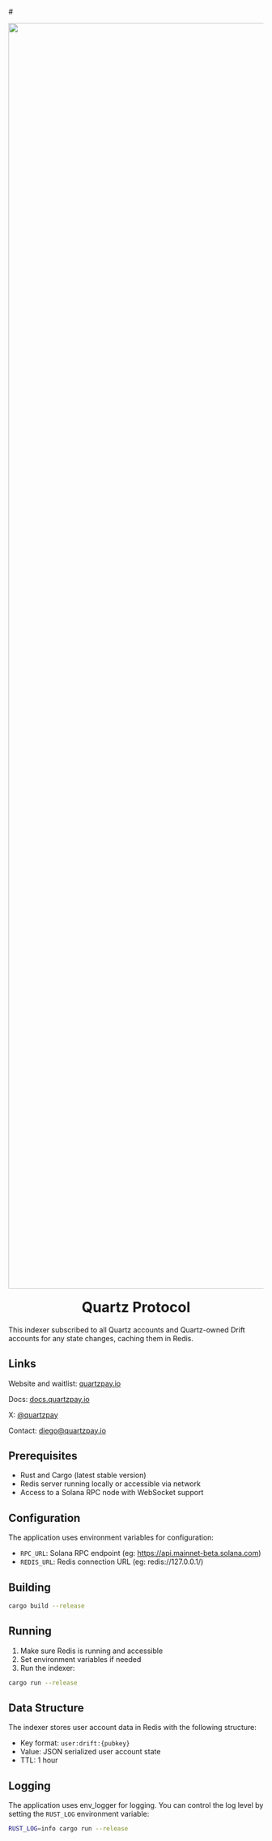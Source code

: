 #<div align="center">
  <img width="2500" alt="Quartz" src="https://cdn.prod.website-files.com/67504dd7fde047775f88c355/67b380029cf6f3d8e10349bf_docs_banner.jpg" />

  <h1 style="margin-top:20px;">Quartz Protocol</h1>
</div>

This indexer subscribed to all Quartz accounts and Quartz-owned Drift accounts for any state changes, caching them in Redis.

## Links

Website and waitlist: [quartzpay.io](https://quartzpay.io/)

Docs: [docs.quartzpay.io](https://docs.quartzpay.io/)

X: [@quartzpay](https://x.com/quartzpay)

Contact: [diego@quartzpay.io](mailto:diego@quartzpay.io)

## Prerequisites

- Rust and Cargo (latest stable version)
- Redis server running locally or accessible via network
- Access to a Solana RPC node with WebSocket support

## Configuration

The application uses environment variables for configuration:

- `RPC_URL`: Solana RPC endpoint (eg: https://api.mainnet-beta.solana.com)
- `REDIS_URL`: Redis connection URL (eg: redis://127.0.0.1/)

## Building

```bash
cargo build --release
```

## Running

1. Make sure Redis is running and accessible
2. Set environment variables if needed
3. Run the indexer:

```bash
cargo run --release
```

## Data Structure

The indexer stores user account data in Redis with the following structure:

- Key format: `user:drift:{pubkey}`
- Value: JSON serialized user account state
- TTL: 1 hour

## Logging

The application uses env_logger for logging. You can control the log level by setting the `RUST_LOG` environment variable:

```bash
RUST_LOG=info cargo run --release
``` 
